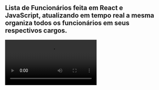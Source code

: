 ## Lista de Funcionários feita em React e JavaScript, atualizando em tempo real a mesma organiza todos os funcionários em seus respectivos cargos.

<video src="https://user-images.githubusercontent.com/94193814/218227984-2765d993-20e0-4b7d-9f6e-1ef46d3ca106.mp4">
